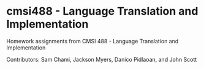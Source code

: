 # cmsi488 - Language Translation and Implementation
Homework assignments from CMSI 488 - Language Translation and Implementation

Contributors: Sam Chami, Jackson Myers, Danico Pidlaoan, and John Scott
